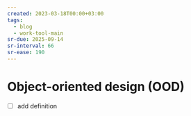 ```yaml
---
created: 2023-03-18T00:00+03:00
tags:
  - blog
  - work-tool-main
sr-due: 2025-09-14
sr-interval: 66
sr-ease: 190
---
```


# Object-oriented design (OOD)

- [ ] add definition
